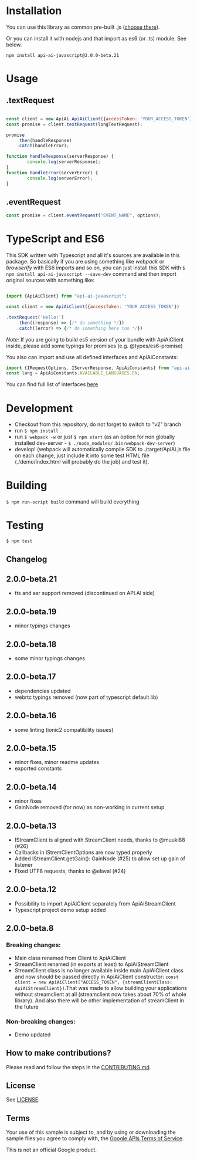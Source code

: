 
# Installation

You can use this library as common pre-built .js ([choose there](target)).

Or you can install it with nodejs and that import as es6 (or .ts) module. See below. 

`npm install api-ai-javascript@2.0.0-beta.21`


# Usage

## .textRequest

```javascript

const client = new ApiAi.ApiAiClient({accessToken: 'YOUR_ACCESS_TOKEN'});
const promise = client.textRequest(longTextRequest);

promise
    .then(handleResponse)
    .catch(handleError);

function handleResponse(serverResponse) {
        console.log(serverResponse);
}
function handleError(serverError) {
        console.log(serverError);
}

```

## .eventRequest

```javascript
const promise = client.eventRequest("EVENT_NAME", options);
```

# TypeScript and ES6

This SDK written with Typescript and all it's sources are available in this package. So basically if you are using something like *webpack* or *browserify* with ES6 imports and so on, you can just install this SDK with `$ npm install api-ai-javascript --save-dev` command and then import original sources with something like:

```javascript

import {ApiAiClient} from "api-ai-javascript";

const client = new ApiAiClient({accessToken: 'YOUR_ACCESS_TOKEN'})

.textRequest('Hello!')
    .then((response) => {/* do something */})
    .catch((error) => {/* do something here too */})

```

*Note:* If you are going to build es5 version of your bundle with ApiAiClient inside, please add some typings for promises (e.g. @types/es6-promise)

You also can import and use all defined interfaces and ApiAiConstants:

```javascript
import {IRequestOptions, IServerResponse, ApiAiConstants} from "api-ai-javascript/ApiAiClient"
const lang = ApiAiConstants.AVAILABLE_LANGUAGES.EN;
```

You can find full list of interfaces [here](ts/Interfaces.ts)

# Development

* Checkout from this repository, do not forget to switch to "v2" branch
* run `$ npm install`
* run `$ webpack -w` or just `$ npm start` (as an option for non globally installed dev-server - `$ ./node_modules/.bin/webpack-dev-server`)
* develop! (webpack will automatically compile SDK to ./target/ApiAi.js file on each change, just include it into some test HTML file (./demo/index.html will probably do the job) and test it).

# Building

`$ npm run-script build` command will build everything

# Testing

`$ npm test`

## Changelog

## 2.0.0-beta.21
* tts and asr support removed (discontinued on API.AI side)
## 2.0.0-beta.19
* minor typings changes
## 2.0.0-beta.18
* some minor typings changes
## 2.0.0-beta.17
* dependencies updated
* webrtc typings removed (now part of typescript default lib)
## 2.0.0-beta.16
* some linting (ionic2 compatibility issues)
## 2.0.0-beta.15
* minor fixes, minor readme updates
* exported constants
## 2.0.0-beta.14
* minor fixes
* GainNode removed (for now) as non-working in current setup
## 2.0.0-beta.13
* IStreamClient is aligned with StreamClient needs, thanks to @muuki88 (#26)
* Callbacks in IStremClientOptions are now typed properly
* Added IStreamClient.getGain(): GainNode (#25) to allow set up gain of listener
* Fixed UTF8 requests, thanks to @elaval (#24)
## 2.0.0-beta.12
* Possibility to import ApiAiClient separately from ApiAiStreamClient 
* Typescript project demo setup added 
## 2.0.0-beta.8
### Breaking changes:
* Main class renamed from Client to ApiAiClient
* StreamClient renamed (in exports at least) to ApiAiStreamClient
* StreamClient class is no longer available inside main ApiAiClient class and now should be passed directly in ApiAiClient constructor: `const client = new ApiAiClient("ACCESS_TOKEN", {streamClientClass: ApiAiStreamClient})`.That was made to allow building your applications without streamclient at all (streamclient now takes about 70% of whole library). And also there will be other implementation of streamClient in the future
### Non-breaking changes:
* Demo updated

## How to make contributions?
Please read and follow the steps in the [CONTRIBUTING.md](CONTRIBUTING.md).

## License
See [LICENSE](LICENSE).

## Terms
Your use of this sample is subject to, and by using or downloading the sample files you agree to comply with, the [Google APIs Terms of Service](https://developers.google.com/terms/).

This is not an official Google product.
